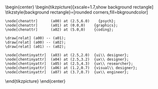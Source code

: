 
\begin{center}
  \begin{tikzpicture}[xscale=1.7,show background rectangle]
  \tikzstyle{background rectangle}=[rounded corners,fill=bkgroundcolor]

    \node[chenattr]      (a00) at (2.5,6.0)    {psych};
    \node[chenattr]      (a01) at (0.0,0)    {graphics};
    \node[chenattr]      (a02) at (5.0,0)    {coding};

    \draw[relat] (a00) -- (a01);
    \draw[relat] (a00) -- (a02);
    \draw[relat] (a01) -- (a02);

    \node[chentinyattr]  (a03) at (2.5,2.0)  {ui\\ designer};
    \node[chentinyattr]  (a04) at (2.5,3.2)  {ux\\ designer};
    \node[chentinyattr]  (a05) at (2.5,4.3)  {ux\\ researcher};
    \node[chentinyattr]  (a06) at (1.2,0.7)  {visual\\ designer};
    \node[chentinyattr]  (a07) at (3.7,0.7)  {ux\\ engineer};
  \end{tikzpicture}
\end{center}

